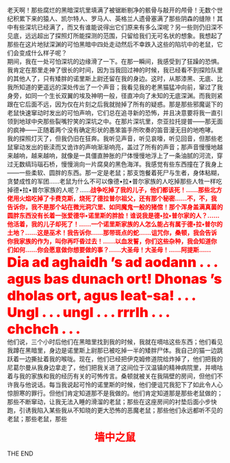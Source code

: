 老天啊！那些腐烂的黑暗深坑里填满了被锯断剔净的骸骨与敲开的颅骨！无数个世纪积累下来的猿人、凯尔特人、罗马人、英格兰人遗骨塞满了那些阴森的缝隙！其中有些深坑已经满了，而又有谁能说得出它们原来有多么深呢？另一些则仍旧深不见底，远远超出了探照灯所能探测的范围，只留给我们无可名状的想象。我想起了那些在这片地狱深渊的可怕黑暗中四处走动然后不幸跌入这些的陷坑中的老鼠，它们会变成什么样子呢？  
期间，我在一处可怕深坑的边缘滑了一下。在那一瞬间，我感受到了狂躁的恐惧。我肯定在那里走神了很长的时间，因为当我回过神的时候，我已经看不到探险队里的其他人了，只有矮胖的诺里斯上尉还留在我的身边。这时，从那漆黑、无底、比我所知道的更遥远的深处传出了一个声音；我看见我的老黑猫猛冲向前，窜过了我身旁，如同一个生长双翼的埃及神明一般，径直冲向了未知的无底深渊。而我则紧跟在它后面不远，因为仅在片刻之后我就抛掉了所有的疑惑。那是那些邪魔诞下的老鼠快速窜动时发出的可怕声响，它们总在追寻新的恐怖，并且决意要将我一直引领到地球中央那些裂嘴狞笑的深坑之中。在那片深坑里，奈亚拉托提普——那无面的疯神——正随着两个没有确定形状的愚笨笛手所吹奏的笛音漫无目的地咆哮。  
我的探照灯灭了，但我仍旧在狂奔。我听见声音，听见哀嚎，听见回音，但那些老鼠窜动发出的亵渎而又诡诈的声响渐渐响亮，盖过了所有的声音；那声音慢慢地越来越响，越来越响，就像是一具僵直肿胀的尸体慢慢地浮上了一条油腻的河流，穿过无数缟玛瑙石桥，慢慢淌向一片腐臭的黑色海洋。我感觉有些东西撞在了我身上——一些柔软、圆胖的东西。那一定是老鼠；那支饱餐着死尸与生者，身体粘糊，贪婪成性的军团……老鼠为什么不可以像德•拉•普尔家族的人吃掉那些人牲一样吃掉德•拉•普尔家族的人呢？……<span style="color: red; font-weight: bold;">战争吃掉了我的儿子，他们都该死！……</span><span style="color: red; font-weight: bold;">那些北方佬用火焰吃掉了卡费克斯，烧死了德拉普尔祖父，还有那个秘密……</span><span style="color: red; font-weight: bold;">不，不，我告诉你，我不是那个站在微光洞穴里、如同魔鬼一般的猪倌！</span><span style="color: red; font-weight: bold;">那个浑身盖满真菌的圆胖东西没有长着一张爱德华•诺里斯的胖脸！</span><span style="color: red; font-weight: bold;">谁说我是德•拉•普尔家的人？……他活着，我的儿子却死了！</span><span style="color: red; font-weight: bold;">……一个诺里斯家族的人怎么能占有属于德•拉•普尔的土地？……</span><span style="color: red; font-weight: bold;">这是巫术！我告诉你……那带斑点的蛇……诅咒你，桑顿，我会告诉你我家族的作为，叫你再吓昏过去！……</span><span style="color: red; font-weight: bold;">以血发誓，你们这些杂种，我会知道你们如何……你会愿意做你想要做的事？……大圣母！大圣母！……阿提斯……</span>  
<span style="color: red; font-weight: 900; font-size: 32px;">Dia ad aghaidh ’s ad aodann . . . agus bas dunach ort! Dhonas ’s dholas ort, agus leat-sa! . . . Ungl . . . ungl . . . rrrlh . . . chchch . . .</span>  
他们说，三个小时后他们在黑暗里找到我的时候，我就在嘀咕这些东西；他们看见我蹲在黑暗里，身边是诺里斯上尉那已被吃掉一半的矮胖尸体。我自己的猫一边跳跃着一边撕扯着我的喉咙。现在，他们已经把伊克姆修道院给炸掉了，他们把我的尼葛尔曼从我身边拿走了，他们把我关进了这间位于汉温镇的精神病院里，并嘀咕着与我的家族和我的经历有关的可怖传言。桑顿就被关在我隔壁的房间，但他们不许我与他说话。每当我说起可怜的诺里斯的时候，他们便诅咒我犯下了如此令人心惊胆寒的罪行。但他们肯定知道那不是我做的。他们肯定知道那是那些老鼠做的；那些不断窜动，让我无法入睡的滑溜的老鼠；那些在这座房间的衬垫后面小步快跑，引诱我陷入某些我从不知晓的更大恐怖的恶魔老鼠；那些他们永远都听不见的老鼠；那些老鼠，那些<div style="color: red; font-weight: 900; font-size: 24px;width:100%; text-align: center">墙中之鼠</div>  
<div>THE END</div>
